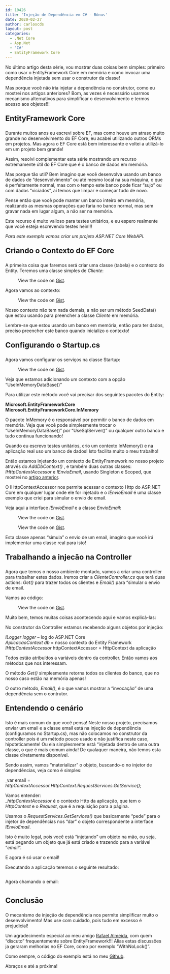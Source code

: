 ```yaml
---
id: 10426
title: 'Injeção de Dependência em C# - Bônus'
date: 2020-02-27
author: carloscds
layout: post
categories:
  - .Net Core
  - Asp.Net
  - 'C#'
  - EntityFramework Core
---
```

No último artigo desta série, vou mostrar duas coisas bem simples: primeiro como usar o EntityFramework Core em memória e como invocar uma dependência injetada sem usar o construtor da classe!

Mas porque você não iria injetar a dependência no construtor, como eu mostrei nos artigos anteriores? Bom, as vezes é necessário usarmos mecanismo alternativos para simplificar o desenvolvimento e termos acesso aos objetos!!!

<p style="font-size:23px">
  <strong>EntityFramework Core</strong>
</p>

Durante muitos anos eu escrevi sobre EF, mas como houve um atraso muito grande no desenvolvimento do EF Core, eu acabei utilizando outros ORMs em projetos. Mas agora o EF Core está bem interessante e voltei a utilizá-lo em um projeto bem grande!

Assim, resolvi complementar esta série mostrando um recurso extremamente útil do EF Core que é o banco de dados em memória.

Mas porque tão util? Bem imagino que você desenvolva usando um banco de dados de &#8220;desenvolvimento&#8221; ou até mesmo local na sua máquina, o que é perfeitamente normal, mas com o tempo este banco pode ficar &#8220;sujo&#8221; ou com dados &#8220;viciados&#8221;, aí temos que limpar e começar tudo de novo.

Pense então que você pode manter um banco inteiro em memória, realizando as mesmas operações que faria no banco normal, mas sem gravar nada em lugar algum, a não ser na memória.

Este recurso é muito valioso para testes unitários, e eu espero realmente que você esteja escrevendo testes hein!!!

_Para este exemplo vamos criar um projeto ASP.NET Core WebAPI._ 

<p style="font-size:23px">
  <strong>Criando o Contexto do EF Core</strong>
</p>

A primeira coisa que faremos será criar uma classe (tabela) e o contexto do Entity. Teremos uma classe simples de _Cliente_:<figure class="wp-block-embed">

<div class="wp-block-embed__wrapper">
  <div class="oembed-gist">
    <noscript>
      View the code on <a href="https://gist.github.com/carloscds/d224f094c8470ce181b87a291b967a5d">Gist</a>.
    </noscript>
  </div>
</div></figure> 

Agora vamos ao contexto:<figure class="wp-block-embed">

<div class="wp-block-embed__wrapper">
  <div class="oembed-gist">
    <noscript>
      View the code on <a href="https://gist.github.com/carloscds/47565a0bd42ead503848fdf2ad8e81d4">Gist</a>.
    </noscript>
  </div>
</div></figure> 

Nosso contexto não tem nada demais, a não ser um método SeedData() que estou usando para preencher a classe _Cliente_ em memória.

Lembre-se que estou usando um banco em memória, então para ter dados, preciso preencher este banco quando inicializo o contexto!

<p style="font-size:23px">
  <strong>Configurando o Startup.cs</strong>
</p>

Agora vamos configurar os serviços na classe Startup:<figure class="wp-block-embed">

<div class="wp-block-embed__wrapper">
  <div class="oembed-gist">
    <noscript>
      View the code on <a href="https://gist.github.com/carloscds/583f0053d807d2597b2c81c3e352c8c5">Gist</a>.
    </noscript>
  </div>
</div></figure> 

Veja que estamos adicionando um contexto com a opção &#8220;UseInMemoryDataBase()&#8221;

Para utilizar este método você vai precisar dos seguintes pacotes do Entity:

**Microsoft.EntityFrameworkCore  
Microsoft.EntityFrameworkCore.InMemory**

O pacote InMemory é o responsável por permitir o banco de dados em memória. Veja que você pode simplesmente trocar o &#8220;UseInMemoryDataBase()&#8221; por &#8220;UseSqlServer()&#8221; ou qualquer outro banco e tudo continua funcionando!

Quando eu escrevo testes unitários, crio um contexto InMemory() e na aplicação real uso um banco de dados! Isto facilita muito o meu trabalho!

Então estamos injetando um contexto de EntityFramework no nosso projeto através do _AddDbContext()_ , e também duas outras classes: _IHttpContextAccessor_ e _IEnvioEmail_, usando Singleton e Scoped, que mostrei no [artigo anterior](http://carloscds.net/2020/02/injecao-de-dependencia-em-c-parte-2/).

O IHttpContextAccessor nos permite acessar o contexto Http do ASP.NET Core em qualquer lugar onde ele for injetado e o _IEnvioEmail_ é uma classe exemplo que criei para simular o envio de email.

Veja aqui a interface _IEnvioEmail_ e a classe _EnvioEmail_:<figure class="wp-block-embed">

<div class="wp-block-embed__wrapper">
  <div class="oembed-gist">
    <noscript>
      View the code on <a href="https://gist.github.com/carloscds/d5d758d937cf41c021a9abc81aa53ae2">Gist</a>.
    </noscript>
  </div>
</div></figure> <figure class="wp-block-embed">

<div class="wp-block-embed__wrapper">
  <div class="oembed-gist">
    <noscript>
      View the code on <a href="https://gist.github.com/carloscds/046ded779d61c59c972898af046a7fc7">Gist</a>.
    </noscript>
  </div>
</div></figure> 

Esta classe apenas &#8220;simula&#8221; o envio de um email, imagino que você irá implementar uma classe real para isto!

<p style="font-size:23px">
  <strong>Trabalhando a injecão na Controller</strong>
</p>

Agora que temos o nosso ambiente montado, vamos a criar uma controller para trabalhar estes dados. Iremos criar a _ClienteController.cs_ que terá duas actions: _Get()_ para trazer todos os clientes e _Email()_ para &#8220;simular o envio de email.

Vamos ao código:<figure class="wp-block-embed">

<div class="wp-block-embed__wrapper">
  <div class="oembed-gist">
    <noscript>
      View the code on <a href="https://gist.github.com/carloscds/fe20c63aee0a89ba256a598fdacfbb6c">Gist</a>.
    </noscript>
  </div>
</div></figure> 

Muito bem, temos muitas coisas acontecendo aqui e vamos explicá-las:

No construtor da Controller estamos recebendo alguns objetos por injeção:

_ILogger logger_ &#8211; log do ASP.NET Core  
_AplicacaoContext db_ = nosso contexto do Entity Framework  
_IHttpContextAccessor_ httpContextAccessor = HttpContext da aplicação

Todos estão atribuídos a variáveis dentro da controller. Então vamos aos métodos que nos interessam.

O método _Get()_ simplesmente retorna todos os clientes do banco, que no nosso caso estão na memória apenas!

O outro método, _Email()_, é o que vamos mostrar a &#8220;invocação&#8221; de uma dependência sem o contrutor.

<p style="font-size:23px">
  <strong>Entendendo o cenário</strong>
</p>

Isto é mais comum do que você pensa! Neste nosso projeto, precisamos enviar um email e a classe email está na injeção de dependência (configuramos no Startup.cs), mas não colocamos no construtor da controller pois é um método pouco usado e não justifica neste caso, hipoteticamente! Ou ela simplesmente está &#8220;injetada dentro de uma outra classe, o que é mais comum ainda! De qualaquer maneira, não temos esta classe diretamente disponível.

Sendo assim, vamos &#8220;materializar&#8221; o objeto, buscando-o no injetor de dependências, veja como é simples:

_var email = _httpContextAccessor.HttpContext.RequestServices.GetService<IEnvioEmail>();_

Vamos entender:  
__httpContextAccessor_ é o contexto Http da aplicação, que tem o _HttpContext_ e o _Request_, que é a requisição para a página.

Usamos o _RequestServices.GetServices<IEnvioEmail>()_ que basicamente &#8220;pede&#8221; para o injetor de dependências nos &#8220;dar&#8221; o objeto correspondente a interface _IEnvioEmail_.

Isto é muito legal, pois você está &#8220;injetando&#8221; um objeto na mão, ou seja, está pegando um objeto que já está criado e trazendo para a variável &#8220;_email_&#8220;.

E agora é só usar o email!

Executando a aplicação teremos o seguinte resultado:<figure class="wp-block-image">

<img src="http://carloscds.net/wp-content/uploads/2020/02/image-6.png" alt="" class="wp-image-10427" srcset="http://carloscds.net/wp-content/uploads/2020/02/image-6.png 366w, http://carloscds.net/wp-content/uploads/2020/02/image-6-225x300.png 225w" sizes="(max-width: 366px) 100vw, 366px" /> </figure> 

Agora chamando o email:<figure class="wp-block-image">

<img src="http://carloscds.net/wp-content/uploads/2020/02/image-7.png" alt="" class="wp-image-10428" srcset="http://carloscds.net/wp-content/uploads/2020/02/image-7.png 438w, http://carloscds.net/wp-content/uploads/2020/02/image-7-300x147.png 300w" sizes="(max-width: 438px) 100vw, 438px" /> </figure> 

<p style="font-size:23px">
  <strong>Conclusão</strong>
</p>

O mecanismo de injeção de dependência nos permite simplificar muito o desenvolvimento! Mas use com cuidado, pois tudo em excesso é prejudicial!

Um agradecimento especial ao meu amigo [Rafael Almeida](http://ralms.net/), com quem &#8220;discuto&#8221; frequentemente sobre EntityFramework!!! Alias estas discussões ja geraram melhorias no EF Core, como por exemplo &#8220;WithNoLock()&#8221;.

Como sempre, o código do exemplo está no meu [Github](https://github.com/carloscds/CSharpSamples/tree/master/InjecaoDependenciaDiretaEF). 

Abraços e até a próxima!